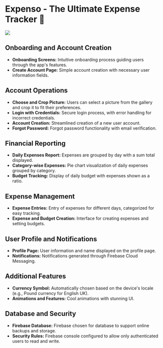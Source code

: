 # Expenso - The Ultimate Expense Tracker 💸
<img src="./Screenshot/Readme.png">

## Onboarding and Account Creation
- **Onboarding Screens:** Intuitive onboarding process guiding users through the app's features.
- **Create Account Page:** Simple account creation with necessary user information fields.

## Account Operations
- **Choose and Crop Picture:** Users can select a picture from the gallery and crop it to fit their preferences.
- **Login with Credentials:** Secure login process, with error handling for incorrect credentials.
- **Account Creation:** Streamlined creation of a new user account.
- **Forgot Password:** Forgot password functionality with email verification.

## Financial Reporting
- **Daily Expenses Report:** Expenses are grouped by day with a sum total displayed.
- **Category-wise Expenses:** Pie chart visualization of daily expenses grouped by category.
- **Budget Tracking:** Display of daily budget with expenses shown as a ratio.

## Expense Management
- **Expense Entries:** Entry of expenses for different days, categorized for easy tracking.
- **Expense and Budget Creation:** Interface for creating expenses and setting budgets.

## User Profile and Notifications
- **Profile Page:** User information and name displayed on the profile page.
- **Notifications:** Notifications generated through Firebase Cloud Messaging.

## Additional Features
- **Currency Symbol:** Automatically chosen based on the device's locale (e.g., Pound currency for English UK).
- **Animations and Features:** Cool animations with stunning UI.

## Database and Security
- **Firebase Database:** Firebase chosen for database to support online backups and storage.
- **Security Rules:** Firebase console configured to allow only authenticated users to read and write.
